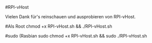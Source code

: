 #RPI-vHost

Vielen Dank für's reinschauen und ausprobieren von RPI-vHost.

#Als Root
chmod +x RPI-vHost.sh && ./RPI-vHost.sh

#sudo (Rasbian
sudo chmod +x RPI-vHost.sh && sudo ./RPI-vHost.sh
